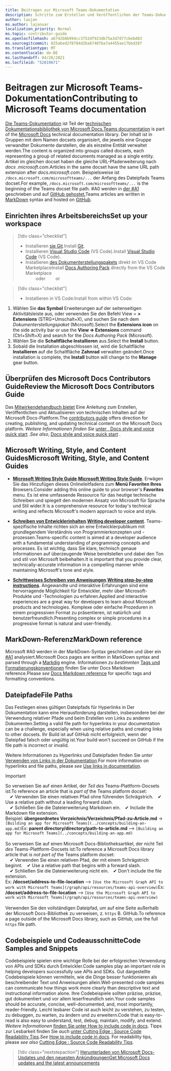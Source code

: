 ```yaml
---
title: Beitragen zur Microsoft Teams-Dokumentation
description: Schritte zum Erstellen und Veröffentlichen der Teams-Dokumentation
author: laujan
ms.author: lajanuar
localization_priority: Normal
ms.topic: contributor-guide
ms.openlocfilehash: a6742b8b994cc3752df923db75a3d7d77cbebd83
ms.sourcegitcommit: 825abed2f8784d2bab7407ba7a4455ae17bbd28f
ms.translationtype: MT
ms.contentlocale: de-DE
ms.lasthandoff: 04/26/2021
ms.locfileid: "52019671"
---
```

# <a name="contributing-to-microsoft-teams-documentation"></a><span data-ttu-id="f192e-103">Beitragen zur Microsoft Teams-Dokumentation</span><span class="sxs-lookup"><span data-stu-id="f192e-103">Contributing to Microsoft Teams documentation</span></span>

<span data-ttu-id="f192e-104">[Die Teams-Dokumentation](/microsoftteams/platform/overview) ist Teil der [technischen Dokumentationsbibliothek von Microsoft Docs.](https://docs.microsoft.com/)</span><span class="sxs-lookup"><span data-stu-id="f192e-104">[Teams documentation](/microsoftteams/platform/overview) is part of the [Microsoft Docs](https://docs.microsoft.com/) technical documentation library.</span></span> <span data-ttu-id="f192e-105">Der Inhalt ist in Gruppen mit dem Namen docsets organisiert, die jeweils eine Gruppe verwandter Dokumente darstellen, die als einzelne Entität verwaltet werden.</span><span class="sxs-lookup"><span data-stu-id="f192e-105">The content is organized into groups called docsets, each representing a group of related documents managed as a single entity.</span></span> <span data-ttu-id="f192e-106">Artikel im gleichen docset haben die gleiche URL-Pfaderweiterung nach *docs <span></span> .microsoft.com*.</span><span class="sxs-lookup"><span data-stu-id="f192e-106">Articles in the same docset have the same URL path extension after *docs<span></span>.microsoft.com*.</span></span>  <span data-ttu-id="f192e-107">Beispielsweise ist  `/docs.microsoft.com/microsoftteams/...`   der Anfang des Dateipfads Teams docset.</span><span class="sxs-lookup"><span data-stu-id="f192e-107">For example,  `/docs.microsoft.com/microsoftteams/...`   is the beginning of the Teams docset file path.</span></span> <span data-ttu-id="f192e-108">#A0 werden in [der #A1](#markdown-reference) geschrieben und auf [GitHub gehostet.](https://github.com/MicrosoftDocs/msteams-docs/tree/master/msteams-platform)</span><span class="sxs-lookup"><span data-stu-id="f192e-108">Teams articles are written in  [MarkDown](#markdown-reference) syntax and hosted on [GitHub](https://github.com/MicrosoftDocs/msteams-docs/tree/master/msteams-platform).</span></span>

## <a name="set-up-your-workspace"></a><span data-ttu-id="f192e-109">Einrichten ihres Arbeitsbereichs</span><span class="sxs-lookup"><span data-stu-id="f192e-109">Set up your workspace</span></span>

> [!div class="checklist"]
>
> * <span data-ttu-id="f192e-110">Installieren [sie Git](https://git-scm.com/book/en/v2/Getting-Started-Installing-Git).</span><span class="sxs-lookup"><span data-stu-id="f192e-110">Install [Git](https://git-scm.com/book/en/v2/Getting-Started-Installing-Git).</span></span>
> * <span data-ttu-id="f192e-111">Installieren [Visual Studio Code](https://code.visualstudio.com/) (VS Code).</span><span class="sxs-lookup"><span data-stu-id="f192e-111">Install [Visual Studio Code](https://code.visualstudio.com/) (VS Code).</span></span>
> * <span data-ttu-id="f192e-112">Installieren [des Dokumenterstellungspakets](https://marketplace.visualstudio.com/items?itemName=docsmsft.docs-authoring-pack) direkt im VS Code Marketplace</span><span class="sxs-lookup"><span data-stu-id="f192e-112">Install [Docs Authoring Pack](https://marketplace.visualstudio.com/items?itemName=docsmsft.docs-authoring-pack) directly from the VS Code Marketplace</span></span>
<br><span data-ttu-id="f192e-113">&emsp;&emsp; oder</span><span class="sxs-lookup"><span data-stu-id="f192e-113">&emsp;&emsp; or</span></span>

> [!div class="checklist"]
>
> * <span data-ttu-id="f192e-114">Installieren in VS Code:</span><span class="sxs-lookup"><span data-stu-id="f192e-114">Install from within VS Code:</span></span>

   1. <span data-ttu-id="f192e-115">Wählen Sie **das Symbol** Erweiterungen auf der seitenseitigen Aktivitätsleiste aus, oder verwenden Sie den Befehl View = **> Extensions** (STRG+Umschalt+X), und suchen Sie nach dem *Dokumenterstellungspaket* (Microsoft).</span><span class="sxs-lookup"><span data-stu-id="f192e-115">Select the **Extensions icon** on the side activity bar or use the **View => Extensions** command (Ctrl+Shift+X) and search for the *Docs Authoring Pack* (Microsoft).</span></span>
   1. <span data-ttu-id="f192e-116">Wählen Sie die **Schaltfläche Installieren** aus.</span><span class="sxs-lookup"><span data-stu-id="f192e-116">Select the **Install** button.</span></span>
   1. <span data-ttu-id="f192e-117">Sobald die Installation abgeschlossen ist, wird die Schaltfläche **Installieren** auf die Schaltfläche **Zahnrad** verwalten geändert.</span><span class="sxs-lookup"><span data-stu-id="f192e-117">Once installation is complete, the **Install** button will change to the **Manage** gear button.</span></span>

## <a name="review-the-microsoft-docs-contributors-guide"></a><span data-ttu-id="f192e-118">Überprüfen des Microsoft Docs Contributors Guide</span><span class="sxs-lookup"><span data-stu-id="f192e-118">Review the Microsoft Docs Contributors Guide</span></span>

<span data-ttu-id="f192e-119">Das [Mitwirkendehandbuch bietet](/contribute) Eine Anleitung zum Erstellen, Veröffentlichen und Aktualisieren von technischen Inhalten auf der Microsoft Docs-Plattform.</span><span class="sxs-lookup"><span data-stu-id="f192e-119">The [contributors guide](/contribute) offers direction for creating, publishing, and updating technical content on the Microsoft Docs platform.</span></span> <span data-ttu-id="f192e-120">*Weitere Informationen finden Sie* [unter , Docs style and voice quick start](/contribute/style-quick-start) .</span><span class="sxs-lookup"><span data-stu-id="f192e-120">*See also*, [Docs style and voice quick start](/contribute/style-quick-start) .</span></span>

## <a name="microsoft-writing-style-and-content-guides"></a><span data-ttu-id="f192e-121">Microsoft Writing, Style, and Content Guides</span><span class="sxs-lookup"><span data-stu-id="f192e-121">Microsoft Writing, Style, and Content Guides</span></span>

* <span data-ttu-id="f192e-122">**[Microsoft Writing Style Guide](/style-guide/welcome)**.</span><span class="sxs-lookup"><span data-stu-id="f192e-122">**[Microsoft Writing Style Guide](/style-guide/welcome)**.</span></span> <span data-ttu-id="f192e-123">Erwägen Sie das Hinzufügen dieses Onlineleitfadens zum **Menü Favoriten Ihres** Browsers.</span><span class="sxs-lookup"><span data-stu-id="f192e-123">Consider adding this online guide  to your browser's **Favorites** menu.</span></span> <span data-ttu-id="f192e-124">Es ist eine umfassende Ressource für das heutige technische Schreiben und spiegelt den modernen Ansatz von Microsoft für Sprache und Stil wider.</span><span class="sxs-lookup"><span data-stu-id="f192e-124">It is a comprehensive resource for today's technical writing and reflects Microsoft's modern approach to voice and style.</span></span>

* <span data-ttu-id="f192e-125">**[Schreiben von Entwicklerinhalten](/style-guide/developer-content/)**.</span><span class="sxs-lookup"><span data-stu-id="f192e-125">**[Writing developer content](/style-guide/developer-content/)**.</span></span> <span data-ttu-id="f192e-126">Teams-spezifische Inhalte richten sich an eine Entwicklerpublikum mit grundlegendem Verständnis von Programmierkonzepten und -prozessen.</span><span class="sxs-lookup"><span data-stu-id="f192e-126">Teams-specific content is aimed at a developer audience with a fundamental understanding of programming concepts and processes.</span></span> <span data-ttu-id="f192e-127">Es ist wichtig, dass Sie klare, technisch genaue Informationen auf überzeugende Weise bereitstellen und dabei den Ton und stil von Microsoft beibehalten.</span><span class="sxs-lookup"><span data-stu-id="f192e-127">It is important that you provide clear, technically-accurate information in a compelling manner while maintaining Microsoft's tone and style.</span></span>

* <span data-ttu-id="f192e-128">**[Schrittweises Schreiben von Anweisungen](/style-guide/procedures-instructions/writing-step-by-step-instructions)**.</span><span class="sxs-lookup"><span data-stu-id="f192e-128">**[Writing step-by-step instructions](/style-guide/procedures-instructions/writing-step-by-step-instructions)**.</span></span> <span data-ttu-id="f192e-129">Angewandte und interaktive Erfahrungen sind eine hervorragende Möglichkeit für Entwickler, mehr über Microsoft-Produkte und -Technologien zu erfahren.</span><span class="sxs-lookup"><span data-stu-id="f192e-129">Applied and interactive experiences are a great way for developers to learn about Microsoft products and technologies.</span></span> <span data-ttu-id="f192e-130">Komplexe oder einfache Prozeduren in einem progressiven Format zu präsentieren, ist natürlich und benutzerfreundlich.</span><span class="sxs-lookup"><span data-stu-id="f192e-130">Presenting complex or simple procedures in a progressive format is natural and user-friendly.</span></span>

## <a name="markdown-reference"></a><span data-ttu-id="f192e-131">MarkDown-Referenz</span><span class="sxs-lookup"><span data-stu-id="f192e-131">MarkDown reference</span></span>

 <span data-ttu-id="f192e-132">Microsoft #A0 werden in der MarkDown-Syntax geschrieben und über ein [#A1](https://github.com/lunet-io/markdig) analysiert.</span><span class="sxs-lookup"><span data-stu-id="f192e-132">Microsoft Docs pages are written in MarkDown syntax and parsed through a [Markdig](https://github.com/lunet-io/markdig) engine.</span></span> <span data-ttu-id="f192e-133">Informationen *zu bestimmten* [Tags und Formatierungskonventionen](/contribute/markdown-reference) finden Sie unter Docs Markdown reference.</span><span class="sxs-lookup"><span data-stu-id="f192e-133">Please *see* [Docs Markdown reference](/contribute/markdown-reference) for specific tags and formatting conventions.</span></span>

## <a name="file-paths"></a><span data-ttu-id="f192e-134">Dateipfade</span><span class="sxs-lookup"><span data-stu-id="f192e-134">File Paths</span></span>

<span data-ttu-id="f192e-135">Das Festlegen eines gültigen Dateipfads für Hyperlinks in Der Dokumentation kann eine Herausforderung darstellen, insbesondere bei der Verwendung relativer Pfade und beim Erstellen von Links zu anderen Dokumenten.</span><span class="sxs-lookup"><span data-stu-id="f192e-135">Setting a valid file path for hyperlinks in your documentation can be a challenge, especially when using relative paths and creating links to other docsets.</span></span>  <span data-ttu-id="f192e-136">Ihr Build ist auf GitHub nicht erfolgreich, wenn der Dateipfad falsch oder ungültig ist.</span><span class="sxs-lookup"><span data-stu-id="f192e-136">Your build won't succeed on GitHub if the file path is incorrect or invalid.</span></span>

<span data-ttu-id="f192e-137">Weitere Informationen zu Hyperlinks und Dateipfaden finden Sie *unter* [Verwenden von Links in der Dokumentation](/contribute/how-to-write-links).</span><span class="sxs-lookup"><span data-stu-id="f192e-137">For more information on  hyperlinks and file paths, please *see* [Use links in documentation](/contribute/how-to-write-links).</span></span>

>[!IMPORTANT]
> <span data-ttu-id="f192e-138">So verweisen Sie auf einen Artikel, der *Teil des* Teams-Plattform-Docsets ist:</span><span class="sxs-lookup"><span data-stu-id="f192e-138">To reference an article that is *part of* the Teams platform docset:</span></span><br>
> <span data-ttu-id="f192e-139">&emsp;&#x2714; Verwenden Sie einen relativen Pfad ohne führenden Schrägstrich.</span><span class="sxs-lookup"><span data-stu-id="f192e-139">&emsp;&#x2714; Use a relative path without a leading forward slash.</span></span><br>
> <span data-ttu-id="f192e-140">&emsp;&#x2714; Schließen Sie die Dateierweiterung Markdown ein.</span><span class="sxs-lookup"><span data-stu-id="f192e-140">&emsp;&#x2714; Include the Markdown file extension.</span></span><br>
><span data-ttu-id="f192e-141">Beispiel:  **übergeordnetes Verzeichnis/Verzeichnis/Pfad-zu-Article.md** -> `[Building an app for Microsoft Teams](../concepts/building-an-app.md)`</span><span class="sxs-lookup"><span data-stu-id="f192e-141">Ex:  **parent directory/directory/path-to-article.md** —> `[Building an app for Microsoft Teams](../concepts/building-an-app.md)`</span></span> <br><br>
> <span data-ttu-id="f192e-142">So verweisen Sie auf einen Microsoft Docs-Bibliotheksartikel, der nicht Teil *des* Teams-Plattform-Docsets ist:</span><span class="sxs-lookup"><span data-stu-id="f192e-142">To reference a Microsoft Docs library article that *is not part of* the Teams platform docset:</span></span><br>
> <span data-ttu-id="f192e-143">&emsp;&#x2714; Verwenden Sie einen relativen Pfad, der mit einem Schrägstrich beginnt.</span><span class="sxs-lookup"><span data-stu-id="f192e-143">&emsp;&#x2714; Use a relative path that begins with a forward slash.</span></span><br>
> <span data-ttu-id="f192e-144">&emsp;&#x2714; Schließen Sie die Dateierweiterung nicht ein.</span><span class="sxs-lookup"><span data-stu-id="f192e-144">&emsp;&#x2714; Don't include the file extension.</span></span> <br> <span data-ttu-id="f192e-145">Ex:  **/docset/address-to-file-location** –> `[Use the Microsoft Graph API to work with Microsoft Teams](/graph/api/resources/teams-api-overview)`</span><span class="sxs-lookup"><span data-stu-id="f192e-145">Ex:  **/docset/address-to-file-location** —> `[Use the Microsoft Graph API to work with Microsoft Teams](/graph/api/resources/teams-api-overview)`</span></span><br><br>
> <span data-ttu-id="f192e-146">Verwenden Sie den vollständigen Dateipfad, um auf eine Seite außerhalb der Microsoft Docs-Bibliothek zu verweisen, z. `https` B. GitHub.</span><span class="sxs-lookup"><span data-stu-id="f192e-146">To reference a page outside of the Microsoft Docs library, such as GitHub, use the full `https` file path.</span></span><br>

## <a name="code-samples-and-snippets"></a><span data-ttu-id="f192e-147">Codebeispiele und Codeausschnitte</span><span class="sxs-lookup"><span data-stu-id="f192e-147">Code Samples and Snippets</span></span>

<span data-ttu-id="f192e-148">Codebeispiele spielen eine wichtige Rolle bei der erfolgreichen Verwendung von APIs und SDKs durch Entwickler.</span><span class="sxs-lookup"><span data-stu-id="f192e-148">Code samples play an important role in helping developers successfully use APIs and SDKs.</span></span> <span data-ttu-id="f192e-149">Gut dargestellte Codebeispiele können vermitteln, wie die Dinge besser funktionieren als beschreibender Text und Anweisungen allein.</span><span class="sxs-lookup"><span data-stu-id="f192e-149">Well-presented code samples can communicate how things work more clearly than descriptive text and instructional information alone.</span></span> <span data-ttu-id="f192e-150">Ihre Codebeispiele sollten präzise, präzise, gut dokumentiert und vor allem leserfreundlich sein.</span><span class="sxs-lookup"><span data-stu-id="f192e-150">Your code samples should be accurate, concise, well-documented, and, most importantly, reader-friendly.</span></span> <span data-ttu-id="f192e-151">Leicht lesbarer Code ist auch leicht zu verstehen, zu testen, zu debuggen, zu warten, zu ändern und zu erweitern.</span><span class="sxs-lookup"><span data-stu-id="f192e-151">Code that is easy-to-read is also easy to understand, test, debug, maintain, modify, and extend.</span></span> <span data-ttu-id="f192e-152">*Weitere Informationen* [finden Sie unter How to include code in docs](/contribute/code-in-docs). Tipps zur Lesbarkeit finden Sie *auch* [unter Cutting Edge : Source Code Readability Tips](/archive/msdn-magazine/2014/october/cutting-edge-source-code-readability-tips).</span><span class="sxs-lookup"><span data-stu-id="f192e-152">*See* [How to include code in docs](/contribute/code-in-docs). For readability tips, please *see also* [Cutting Edge : Source Code Readability Tips](/archive/msdn-magazine/2014/october/cutting-edge-source-code-readability-tips).</span></span>

> [!div class="nextstepaction"]
> [<span data-ttu-id="f192e-153">Herunterladen von Microsoft Docs-Updates und den neuesten Ankündigungen</span><span class="sxs-lookup"><span data-stu-id="f192e-153">Get Microsoft Docs updates and the latest announcements</span></span>](/teamblog)
